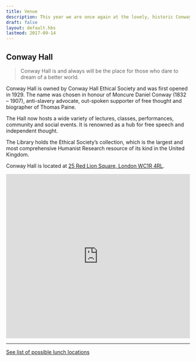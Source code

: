 ```yaml
---
title: Venue
description: This year we are once again at the lovely, historic Conway Hall, in Holborn
draft: false
layout: default.hbs
lastmod: 2017-09-14
---
```


## Conway Hall

> Conway Hall is and always will be the place for those who dare to dream of a better world.

Conway Hall is owned by Conway Hall Ethical Society and was first opened in 1929. The name was chosen in honour of Moncure Daniel Conway (1832 – 1907), anti-slavery advocate, out-spoken supporter of free thought and biographer of Thomas Paine.

The Hall now hosts a wide variety of lectures, classes, performances, community and social events. It is renowned as a hub for free speech and independent thought.

The Library holds the Ethical Society’s collection, which is the largest and most comprehensive Humanist Research resource of its kind in the United Kingdom.

Conway Hall is located at [25 Red Lion Square, London WC1R 4RL](https://goo.gl/maps/HL9XGSxDgxu).

<iframe src="https://www.google.com/maps/embed?pb=!1m18!1m12!1m3!1d2482.648293258191!2d-0.1205446487075929!3d51.51966817953724!2m3!1f0!2f0!3f0!3m2!1i1024!2i768!4f13.1!3m3!1m2!1s0x48761b35e4f2a9cf%3A0x5e3d11c0198df26e!2sConway+Hall!5e0!3m2!1sen!2suk!4v1495057148263" width="100%" height="450" frameborder="0" style="border: none;" allowfullscreen></iframe>

---

[See list of possible lunch locations](/lunch)
